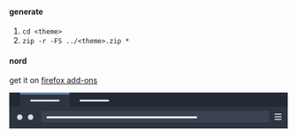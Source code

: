 #### generate
1. `cd <theme>`
2. `zip -r -FS ../<theme>.zip *`

#### nord
get it on [firefox add-ons](https://addons.mozilla.org/addon/nordtheme/)

![nord](nord.png)

